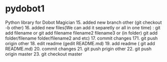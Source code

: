 # pydobot1
Python library for Dobot Magician
15. added new branch other (git checkout -b other)
16. added new files(We can add it separetly or all in one time) : git add filename or git add filename filename2 filename3 or (in folder) git add folder/filename folder/filename2 and etc)
17. commit changes
171. git push origin other
18. edit readme (gedit README.md)
19. add readme ( git add README.md)
20. commit changes
21. git push prigin other
22. git push origin master
23. git checkout master
